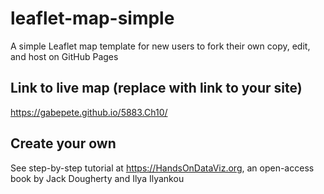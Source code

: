 # leaflet-map-simple
A simple Leaflet map template for new users to fork their own copy, edit, and host on GitHub Pages

## Link to live map (replace with link to your site)
https://gabepete.github.io/5883.Ch10/

## Create your own
See step-by-step tutorial at https://HandsOnDataViz.org, an open-access book by Jack Dougherty and Ilya Ilyankou
